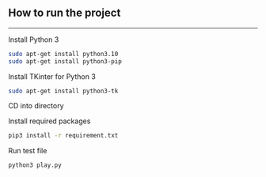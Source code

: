 ## How to run the project

---
Install Python 3
```bash
sudo apt-get install python3.10
sudo apt-get install python3-pip
```

Install TKinter for Python 3
```bash
sudo apt-get install python3-tk
```

CD into directory

Install required packages
```bash
pip3 install -r requirement.txt
```

Run test file
```bash
python3 play.py
```
